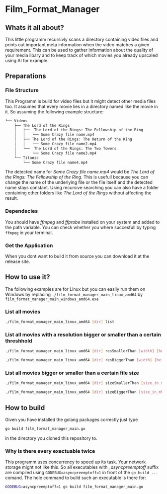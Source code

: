 # Film_Format_Manager
## Whats it all about?
This little programm recursivly scans a directory containing video files and prints out important meta information when the video matches a given requirement. This can be used to gather information about the quality of your media libary and to keep track of which movies you already upscaled using AI for example.
## Preparations
### File Structure
This Programm is build for video files but it might detect other media files too. It assumes that every movie lies in a directory named like the movie in it. So assuming the following example structure: 
```bash
└── Videos
    ├── The Lord of the Rings
    │   ├──  The Lord of the Rings: The Fellowship of the Ring
    │   │   └── Some Crazy file name.mp4
    │   ├── The Lord of the Rings: The Return of the King
    │   │   └── Some Crazy file name2.mp4
    │   └──  The Lord of the Rings: The Two Towers
    │       └── Some Crazy file name3.mp4
    └── Titanic
        └── Some Crazy file name4.mp4
```
The detected name for *Some Crazy file name.mp4* would be *The Lord of the Rings: The Fellowship of the Ring*. This is usefull because you can change the name of the underlying file or the file itself and the detected name stays constant. Using recursive searching you can also have a folder containing other folders like *The Lord of the Rings* without affecting the result.
### Dependecies
You should have *ffmpeg* and *ffprobe* installed on your system and added to the path variable. You can check whether you where succesfull by typing `ffmpeg` in your terminal.  
### Get the Application
When you dont want to build it from source you can download it at the release site.
## How to use it?
The following examples are for Linux but you can easily run them on Windows by replacing `./film_format_manager_main_linux_amd64` by `film_format_manager_main_windows_amd64.exe`

### List all movies
```bash
./film_format_manager_main_linux_amd64 [dir] list 
```
### List all movies with a resolution bigger or smaller than a certain threshhold
```bash
./film_format_manager_main_linux_amd64 [dir] resSmallerThan [width] [height] 
```
```bash
./film_format_manager_main_linux_amd64 [dir] resBiggerThan [width] [height] 
```
### List all movies bigger or smaller than a certain file size

```bash
./film_format_manager_main_linux_amd64 [dir] sizeSmallerThan [size_in_mb]
```
```bash
./film_format_manager_main_linux_amd64 [dir] sizeBiggerThan [size_in_mb] 
```
## How to build
Given you have installed the golang packages correctly just type 
```bash
go build film_format_manager_main.go
```
in the directory you cloned this repository to.
### Why is there every exectuable twice
This programm uses concurrency to speed up its task. Your network storage might not like this.
So all executables with *_asyncpreemptoff* suffix are compiled using `GODEBUG=asyncpreemptoff=1` in front of the `go build ...` comand. The hole command to build such an executable is there for:
```bash
GODEBUG=asyncpreemptoff=1 go build film_format_manager_main.go
```
